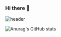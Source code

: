 ### Hi there 👋
![header](https://capsule-render.vercel.app/api?type=waving&color=gradient&height=120&animation=fadeIn&section=footer&text=🚗🚘🚛&fontAlign=70)
<div align="left">
  


![Anurag's GitHub stats](https://github-readme-stats.vercel.app/api?username=anuraghazra&theme=dark&show_icons=true)
